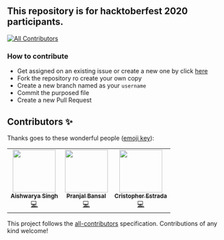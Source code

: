 ## This repository is for hacktoberfest 2020 participants.
<!-- ALL-CONTRIBUTORS-BADGE:START - Do not remove or modify this section -->
[![All Contributors](https://img.shields.io/badge/all_contributors-3-orange.svg?style=flat-square)](#contributors-)
<!-- ALL-CONTRIBUTORS-BADGE:END -->

### How to contribute

- Get assigned on an existing issue or create a new one by click [here](https://github.com/ahampriyanshu/algo_ds_101/issues/new/choose)
- Fork the repository ro create your own copy
- Create a new branch named as your ``username``
- Commit the purposed file
- Create a new Pull Request

## Contributors ✨

Thanks goes to these wonderful people ([emoji key](https://allcontributors.org/docs/en/emoji-key)):

<!-- ALL-CONTRIBUTORS-LIST:START - Do not remove or modify this section -->
<!-- prettier-ignore-start -->
<!-- markdownlint-disable -->
<table>
  <tr>
    <td align="center"><a href="https://github.com/Singh-Aishwarya"><img src="https://avatars0.githubusercontent.com/u/56748230?v=4" width="100px;" alt=""/><br /><sub><b>Aishwarya Singh</b></sub></a><br /><a href="https://github.com/ahampriyanshu/algo_ds_101/commits?author=Singh-Aishwarya" title="Code">💻</a></td>
    <td align="center"><a href="https://github.com/Pranjal81"><img src="https://avatars3.githubusercontent.com/u/54803412?v=4" width="100px;" alt=""/><br /><sub><b>Pranjal Bansal</b></sub></a><br /><a href="https://github.com/ahampriyanshu/algo_ds_101/commits?author=Pranjal81" title="Code">💻</a></td>
    <td align="center"><a href="https://github.com/Pandiurex"><img src="https://avatars0.githubusercontent.com/u/31107358?v=4" width="100px;" alt=""/><br /><sub><b>Cristopher Estrada</b></sub></a><br /><a href="https://github.com/ahampriyanshu/algo_ds_101/commits?author=Pandiurex" title="Code">💻</a></td>
  </tr>
</table>

<!-- markdownlint-enable -->
<!-- prettier-ignore-end -->
<!-- ALL-CONTRIBUTORS-LIST:END -->

This project follows the [all-contributors](https://github.com/all-contributors/all-contributors) specification. Contributions of any kind welcome!
